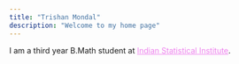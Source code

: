 ```yaml
---
title: "Trishan Mondal"
description: "Welcome to my home page"
---
```


I am a third year B.Math student at <a href="https://www.isibang.ac.in/" style="color:violet">Indian Statistical Institute</a>. 